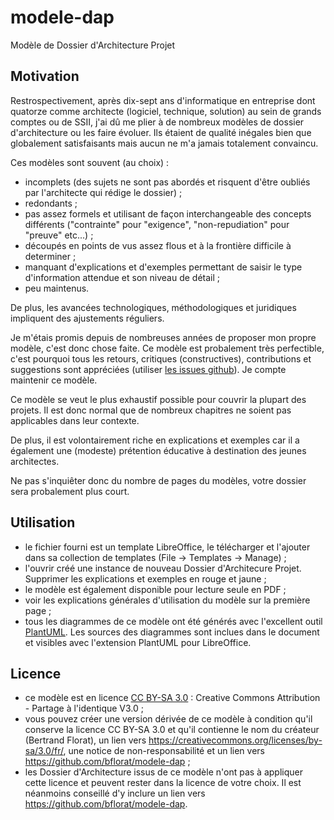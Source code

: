 # modele-dap
Modèle de Dossier d'Architecture Projet

## Motivation
Restrospectivement, après dix-sept ans d'informatique en entreprise dont quatorze comme architecte (logiciel, technique, solution) au sein de grands comptes ou de SSII, j'ai dû me plier à de nombreux modèles de dossier d'architecture ou les faire évoluer. Ils étaient de qualité inégales bien que globalement satisfaisants mais aucun ne m'a jamais totalement convaincu.

Ces modèles sont souvent (au choix) :
* incomplets (des sujets ne sont pas abordés et risquent d'être oubliés par l'architecte qui rédige le dossier) ;
* redondants ;
* pas assez formels et utilisant de façon interchangeable des concepts différents ("contrainte" pour "exigence", "non-repudiation" pour "preuve" etc...) ;
* découpés en points de vus assez flous et à la frontière difficile à determiner ;
* manquant d'explications et d'exemples permettant de saisir le type d'information attendue et son niveau de détail ;
* peu maintenus.

De plus, les avancées technologiques, méthodologiques et juridiques impliquent des ajustements réguliers.

Je m'étais promis depuis de nombreuses années de proposer mon propre modèle, c'est donc chose faite. Ce modèle est probalement très perfectible, c'est pourquoi tous les retours, critiques (constructives), contributions et suggestions sont appréciées (utiliser [les issues github](https://github.com/bflorat/modele-dap/issues)). Je compte maintenir ce modèle.

Ce modèle se veut le plus exhaustif possible pour couvrir la plupart des projets. Il est donc normal que de nombreux chapitres ne soient pas applicables dans leur contexte. 

De plus, il est volontairement riche en explications et exemples car il a également une (modeste) prétention éducative à destination des jeunes architectes. 

Ne pas s'inquiêter donc du nombre de pages du modèles, votre dossier sera probalement plus court.


## Utilisation 
* le fichier fourni est un template LibreOffice, le télécharger et l'ajouter dans sa collection de templates (File -> Templates -> Manage) ;
* l'ouvrir créé une instance de nouveau Dossier d'Architecure Projet. Supprimer les explications et exemples en rouge et jaune ;
* le modèle est également disponible pour lecture seule en PDF ;
* voir les explications générales d'utilisation du modèle sur la première page ;
* tous les diagrammes de ce modèle ont été générés avec l'excellent outil [PlantUML](http://plantuml.com/). Les sources des diagrammes sont inclues dans le document et  visibles avec l'extension PlantUML pour LibreOffice.

## Licence
* ce modèle est en licence [CC BY-SA 3.0](https://creativecommons.org/licenses/by-sa/3.0/fr/) : Creative Commons Attribution - Partage à l'identique V3.0 ;
* vous pouvez créer une version dérivée de ce modèle à condition qu'il conserve la licence CC BY-SA 3.0 et qu'il contienne le nom du créateur (Bertrand Florat), un lien vers https://creativecommons.org/licenses/by-sa/3.0/fr/, une notice de non-responsabilité et un lien vers https://github.com/bflorat/modele-dap ;
* les Dossier d'Architecture issus de ce modèle n'ont pas à appliquer cette licence et peuvent rester dans la licence de votre choix. Il est néanmoins conseillé d'y inclure un lien vers https://github.com/bflorat/modele-dap.

